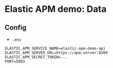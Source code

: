 # Elastic APM demo: Data

## Config

- `.env`

```
ELASTIC_APM_SERVICE_NAME=elastic-apm-demo-api
ELASTIC_APM_SERVER_URL=https://apm-server:8200
ELASTIC_APM_SECRET_TOKEN=...
PORT=5003


